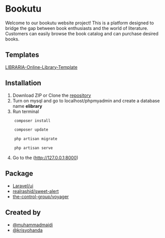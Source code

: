 # Bookutu
Welcome to our bookutu website project! This is a platform designed to bridge the gap between book enthusiasts and the world of literature. Customers can easily browse the book catalog and can purchase desired books.

## Templates
[LIBRARIA-Online-Library-Template](https://www.templateshub.net/template/LIBRARIA-Online-Library-Template)

## Installation
1. Download ZIP or Clone the [repository](https://github.com/krisyohanda/UASWeb2.git)
2. Turn on mysql and go to localhost/phpmyadmin and create a database name **elibrary**
3. Run terminal
```bash
    composer install
```
```bash
    composer update
```
```bash
    php artisan migrate
```
```bash
    php artisan serve
```
4. Go to the (http://127.0.0.1:8000)

## Package
- [Laravel/ui](https://github.com/laravel/ui)
- [realrashid/sweet-alert](https://github.com/realrashid/sweet-alert)
- [the-control-group/voyager](https://github.com/the-control-group/voyager)

## Created by
- [@muhammadmajdi](https://github.com/Morfz)
- [@krisyohanda](https://github.com/krisyohanda)

